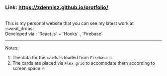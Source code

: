  ### **Link:**  https://zdennisz.github.io/protfolio/
<br/>
This is my personal website that you can see my latest work at :sweat_drops:
<br/>
Developed via : `React.js` + `Hooks` , `Firebase`

<hr>

Notes:
  1) The data for the cards is loaded from `Firebase` :boom: 
  2) The cards are placed via `Flex grid` to accomodate them according to screen space :fire:



